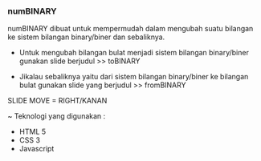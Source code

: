 ### numBINARY

numBINARY dibuat untuk mempermudah dalam mengubah suatu bilangan ke sistem bilangan binary/biner dan sebaliknya.

- Untuk mengubah bilangan bulat menjadi sistem bilangan binary/biner gunakan slide berjudul >> toBINARY

- Jikalau sebaliknya yaitu dari sistem bilangan binary/biner ke bilangan bulat gunakan slide yang berjudul >> fromBINARY

SLIDE MOVE = RIGHT/KANAN

~ Teknologi yang digunakan :

- HTML 5
- CSS 3
- Javascript
